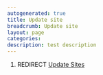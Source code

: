 ```yaml
---
autogenerated: true
title: Update site
breadcrumb: Update site
layout: page
categories: 
description: test description
---
```


1.  REDIRECT [Update Sites](Update_Sites )
